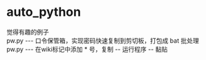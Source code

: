 # auto_python
觉得有趣的例子    
pw.py   ---  口令保管箱，实现密码快速复制到剪切板，打包成 bat 批处理    
pw.py   ---  在wiki标记中添加 * 号，复制  --  运行程序  -- 黏贴
